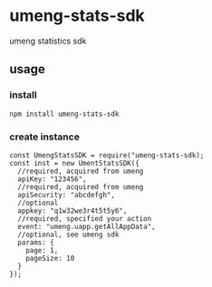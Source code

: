 # umeng-stats-sdk
umeng statistics sdk

## usage
### install 
`npm install umeng-stats-sdk`
### create instance
```
const UmengStatsSDK = require("umeng-stats-sdk);
const inst = new UmentStatsSDK({
  //required, acquired from umeng
  apiKey: "123456",
  //required, acquired from umeng
  apiSecurity: "abcdefgh",
  //optional
  appkey: "q1w32we3r4t5t5y6",
  //required, specified your action
  event: "umeng.uapp.getAllAppData",
  //optional, see umeng sdk
  params: {
    page: 1,
    pageSize: 10
  }
});
```
